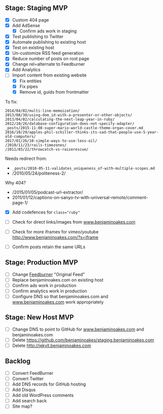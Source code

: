 ## Stage: Staging MVP

- [x] Custom 404 page
- [x] Add AdSense
  - [x] Confirm ads work in staging
- [x] Test publishing to Twitter
- [x] Automate publishing to existing host
- [x] Test on existing host
- [x] Un-customize RSS feed generation
- [x] Reduce number of posts on root page
- [x] Change rel=alternate to Feedburner
- [x] Add Analytics
- [ ] Import content from existing website
  - [x] Fix entities
  - [x] Fix pipes
  - [x] Remove id, guids from frontmatter

To fix:

```
2014/04/02/multi-line-memoization/
2013/08/30/using-dom_id-with-a-presenter-or-other-objects/
2013/04/02/calculating-the-next-leap-year-in-ruby/
2012/10/26/database-configuration-does-not-specify-adapter/
_posts/2015-11-08-super-mario-world-castle-theme-organ-cover.md
2016/10/29/apples-phil-schiller-thinks-its-sad-that-people-use-5-year-old-computers/
2017/01/26/10-simple-ways-to-use-less-oil/
/2010/11/23/rails-timezones/
/2011/03/22/throwcatch-vs-raiserescue/
```

Needs redirect from:

* `_posts/2010-05-11-validates_uniqueness_of-with-multiple-scopes.md`
* /2010/05/24/politeness-2/

Why 404?

* /2015/01/05/podcast-url-extractor/
* 2011/01/12/captions-on-sanyo-tv-with-universal-remote/comment-page-1/

- [x] Add codefences for `class="ruby"`
- [ ] Check for direct links/images from www.benjaminoakes.com
- [ ] Check for more iframes for vimeo/youtube http://www.benjaminoakes.com/?s=iframe

- [ ] Confirm posts retain the same URLs

## Stage: Production MVP

- [ ] Change [Feedburner](https://feedburner.google.com/fb/a/myfeeds) "Original Feed"
- [ ] Replace benjaminoakes.com on existing host
- [ ] Confirm ads work in production
- [ ] Confirm analytics work in production
- [ ] Configure DNS so that benjaminoakes.com and www.benjaminoakes.com work appropriately

## Stage: New Host MVP

- [ ] Change DNS to point to GitHub for www.benjaminoakes.com and benjaminoakes.com
- [ ] Delete https://github.com/benjaminoakes/staging.benjaminoakes.com
- [ ] Delete http://jekyll.benjaminoakes.com

## Backlog

- [ ] Convert FeedBurner
- [ ] Convert Twitter
- [ ] Add DNS records for GitHub hosting
- [ ] Add Disqus
- [ ] Add old WordPress comments
- [ ] Add search back
- [ ] Site map?
